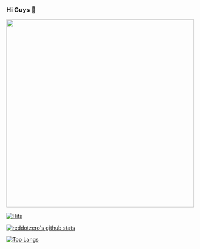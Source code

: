 ### Hi Guys 👋

<img src="https://camo.githubusercontent.com/992babdffd8c74a1502de375fbdf7e4d54773242/68747470733a2f2f6d656469612e67697068792e636f6d2f6d656469612f53576f536b4e36447854737a71494b4571762f67697068792e676966" width="495px">


[![Hits](https://hits.seeyoufarm.com/api/count/incr/badge.svg?url=https%3A%2F%2Fgithub.com%2Freddotzero&count_bg=%231EE510&title_bg=%23555555&icon=&icon_color=%23931414&title=account+views&edge_flat=false)](https://github.com/reddotzero)


[![reddotzero's github stats](https://github-readme-stats.vercel.app/api?username=reddotzero&show_icons=true&theme=cobalt&count_private=true)](https://github.com/reddotzero)

[![Top Langs](https://github-readme-stats.vercel.app/api/top-langs/?username=reddotzero&layout=compact&theme=cobalt)](https://github.com/reddotzero)
